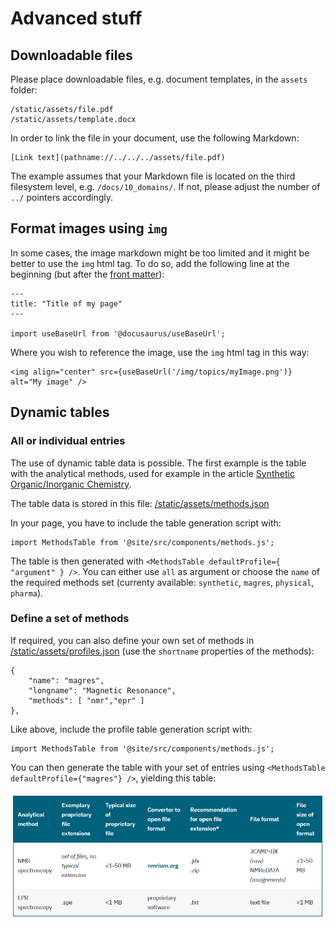 # Advanced stuff

## Downloadable files

Please place downloadable files, e.g. document templates, in the `assets` folder:
```
/static/assets/file.pdf
/static/assets/template.docx
```

In order to link the file in your document, use the following Markdown:

```
[Link text](pathname://../../../assets/file.pdf)
```

The example assumes that your Markdown file is located on the third filesystem level, e.g. `/docs/10_domains/`. If not, please adjust the number of `../` pointers accordingly.


## Format images using `img`

In some cases, the image markdown might be too limited and it might be better to use the `img` html tag. To do so, add the following line at the beginning (but after the [front matter](https://docusaurus.io/docs/create-doc#doc-front-matter)):

```
---
title: "Title of my page"
---

import useBaseUrl from '@docusaurus/useBaseUrl';
```

Where you wish to reference the image, use the `img` html tag in this way:

```
<img align="center" src={useBaseUrl('/img/topics/myImage.png')} alt="My image" />
```


## Dynamic tables

### All or individual entries

The use of dynamic table data is possible. The first example is the table with the analytical methods, used for example in the article [Synthetic Organic/Inorganic Chemistry](../docs/10_domains/40_synthetic_chemistry.mdx).

The table data is stored in this file: [/static/assets/methods.json](../static/assets/methods.json)

In your page, you have to include the table generation script with:

```
import MethodsTable from '@site/src/components/methods.js';
```

The table is then generated with `<MethodsTable defaultProfile={ "argument" } />`. You can either use `all` as argument or choose the `name` of the required methods set (currenty available: `synthetic`, `magres`, `physical`, `pharma`).

### Define a set of methods

If required, you can also define your own set of methods in [/static/assets/profiles.json](../static/assets/profiles.json) (use the `shortname` properties of the methods):

```
{
    "name": "magres",
    "longname": "Magnetic Resonance",
    "methods": [ "nmr","epr" ]
},
```

Like above, include the profile table generation script with:

```
import MethodsTable from '@site/src/components/methods.js';
```

You can then generate the table with your set of entries using `<MethodsTable defaultProfile={"magres"} />`, yielding this table:

![](../static/img/readme/magres_table.png)